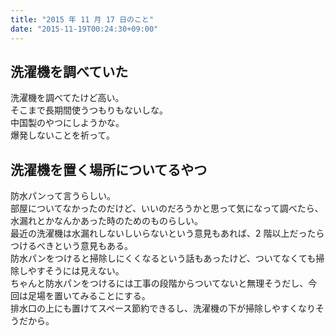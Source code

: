 ```yaml
---
title: "2015 年 11 月 17 日のこと"
date: "2015-11-19T00:24:30+09:00"
---
```


## 洗濯機を調べていた

洗濯機を調べてたけど高い。  
そこまで長期間使うつもりもないしな。  
中国製のやつにしようかな。  
爆発しないことを祈って。

## 洗濯機を置く場所についてるやつ

防水パンって言うらしい。  
部屋についてなかったのだけど、いいのだろうかと思って気になって調べたら、水漏れとかなんかあった時のためのものらしい。  
最近の洗濯機は水漏れしないしいらないという意見もあれば、2 階以上だったらつけるべきという意見もある。  
防水パンをつけると掃除しにくくなるという話もあったけど、ついてなくても掃除しやすそうには見えない。  
ちゃんと防水パンをつけるには工事の段階からついてないと無理そうだし、今回は足場を置いてみることにする。  
排水口の上にも置けてスペース節約できるし、洗濯機の下が掃除しやすくなりそうだから。
